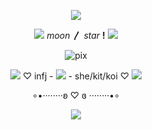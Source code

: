 <p align="center">
    <img src="https://media.discordapp.net/attachments/1169639038773366836/1173383144754393179/lace_blue.png?ex=6563c136&is=65514c36&hm=1127e3615980e80799198e0b4fd3bc77f53cf4654cdb5861f578f2092ed68329&=">
</p>

<p align="center">
  <img src="https://file.garden/ZRa40spOlUzNliEM/graphics/pixels/space/IMG_1052.gif">
<i>moon</i> <b>〳</b> <i>star</i> <b>!</b> <img src="https://file.garden/ZRa40spOlUzNliEM/graphics/pixels/space/IMG_6836.gif">
</p>
<p align="center">
  <img src="https://file.garden/ZRa40spOlUzNliEM/graphics/dividers/space/IMG_1198.gif" alt="pix">
</p>


<p align="center">
<img src="https://file.garden/ZRa40spOlUzNliEM/graphics/pixels/tech/IMG_1893.png"> ♡ infj - <img src="https://file.garden/ZRa40spOlUzNliEM/graphics/pixels/space/IMG_1215.gif"> - she/kit/koi ♡ <img src="https://file.garden/ZRa40spOlUzNliEM/graphics/pixels/space/IMG_6835.gif">
</p>
<p align="center">
  ∘•········ʚ ♡ ɞ ········•∘
</p>

<p align="center">

<p align="center">
  <img src="https://media.discordapp.net/attachments/1169639038773366836/1173383144490139729/lace_blue2.png?ex=6563c136&is=65514c36&hm=abedfe9ebb92877b1876e2a03b190757966828757c2dd7d45d5786fcc1a7bed8&=">
</p>
